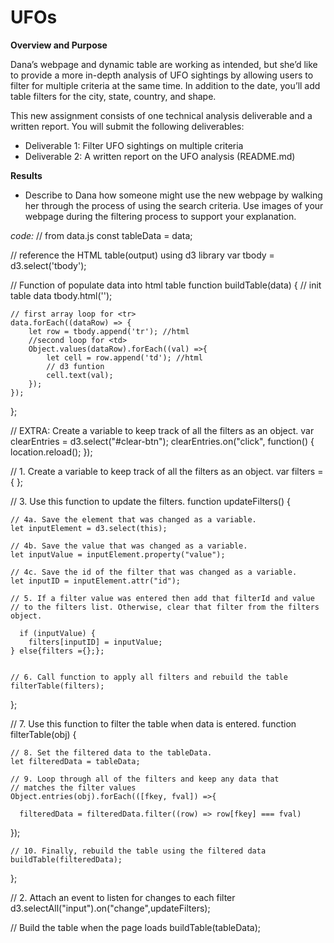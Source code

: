 # UFOs

**Overview and Purpose**

Dana’s webpage and dynamic table are working as intended, but she’d like to provide a more in-depth analysis of UFO sightings by allowing users to filter for multiple criteria at the same time. In addition to the date, you’ll add table filters for the city, state, country, and shape.

This new assignment consists of one technical analysis deliverable and a written report. You will submit the following deliverables:

  * Deliverable 1: Filter UFO sightings on multiple criteria
  * Deliverable 2: A written report on the UFO analysis (README.md)

**Results**
 * Describe to Dana how someone might use the new webpage by walking her through the process of using the search criteria. Use images of your webpage during the filtering process to support your explanation.

_code:_
// from data.js
const tableData = data;

// reference the HTML table(output) using d3 library
var tbody = d3.select('tbody');

// Function of populate data into html table
function buildTable(data) {
    // init table data
    tbody.html('');

    // first array loop for <tr>
    data.forEach((dataRow) => {
        let row = tbody.append('tr'); //html
        //second loop for <td>
        Object.values(dataRow).forEach((val) =>{
            let cell = row.append('td'); //html
            // d3 funtion 
            cell.text(val);
        });
    });

};

// EXTRA: Create a variable to keep track of all the filters as an object.
var clearEntries = d3.select("#clear-btn");
clearEntries.on("click", function() {
  location.reload();
});



// 1. Create a variable to keep track of all the filters as an object.
var filters = {
};

// 3. Use this function to update the filters. 
function updateFilters() {

    // 4a. Save the element that was changed as a variable.
    let inputElement = d3.select(this);

    // 4b. Save the value that was changed as a variable.
    let inputValue = inputElement.property("value");

    // 4c. Save the id of the filter that was changed as a variable.
    let inputID = inputElement.attr("id");
  
    // 5. If a filter value was entered then add that filterId and value
    // to the filters list. Otherwise, clear that filter from the filters object.

      if (inputValue) {
        filters[inputID] = inputValue;
    } else{filters ={};};
  
  
    // 6. Call function to apply all filters and rebuild the table
    filterTable(filters);
};

// 7. Use this function to filter the table when data is entered.
function filterTable(obj) {
  
    // 8. Set the filtered data to the tableData.
    let filteredData = tableData;
  
    // 9. Loop through all of the filters and keep any data that
    // matches the filter values
    Object.entries(obj).forEach(([fkey, fval]) =>{
        
      filteredData = filteredData.filter((row) => row[fkey] === fval)
          

  });
  
    // 10. Finally, rebuild the table using the filtered data
    buildTable(filteredData);
};
  
  // 2. Attach an event to listen for changes to each filter
  d3.selectAll("input").on("change",updateFilters);
  
  // Build the table when the page loads
  buildTable(tableData);
  
  
